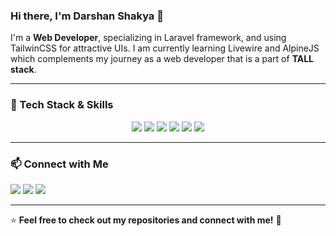 ### Hi there, I'm Darshan Shakya 👋

I'm a **Web Developer**, specializing in Laravel framework, and using TailwinCSS for attractive UIs. I am currently learning Livewire and AlpineJS which complements my journey as a web developer that is a part of **TALL stack**.  

---

### 🔧 Tech Stack & Skills

<p align="center">
  <img src="https://cdn.jsdelivr.net/gh/devicons/devicon@latest/icons/laravel/laravel-original.svg" />
  <img src="https://img.shields.io/badge/Tailwind_CSS-%2306B6D4.svg?style=for-the-badge&logo=tailwind-css&logoColor=white" />
  <img src="https://img.shields.io/badge/MySQL-%2300f.svg?style=for-the-badge&logo=mysql&logoColor=white" />
  <img src="https://img.shields.io/badge/PostgreSQL-%23316192.svg?style=for-the-badge&logo=postgresql&logoColor=white" />
  <img src="https://img.shields.io/badge/Git-%23F05033.svg?style=for-the-badge&logo=git&logoColor=white" />
  <img src="https://img.shields.io/badge/GitHub-%23181717.svg?style=for-the-badge&logo=github&logoColor=white" />
</p>

---

### 📫 Connect with Me

<p align="left">
  <a href="https://github.com/PappaMYST"><img src="https://img.shields.io/badge/GitHub-%23181717.svg?style=for-the-badge&logo=github&logoColor=white" /></a>
  <a href="https://www.linkedin.com/in/darshanshakyaz/"><img src="https://img.shields.io/badge/LinkedIn-%230077B5.svg?style=for-the-badge&logo=linkedin&logoColor=white" /></a>
  <a href="mailto:darshanshakya111@gmail.com"><img src="https://img.shields.io/badge/Email-D14836?style=for-the-badge&logo=gmail&logoColor=white" /></a>
</p>

---

⭐ **Feel free to check out my repositories and connect with me!** 🚀



